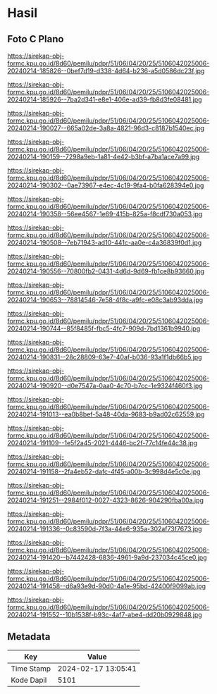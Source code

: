 # Hasil

## Foto C Plano

https://sirekap-obj-formc.kpu.go.id/8d60/pemilu/pdpr/51/06/04/20/25/5106042025006-20240214-185826--0bef7d19-d338-4d64-b236-a5d0586dc23f.jpg

https://sirekap-obj-formc.kpu.go.id/8d60/pemilu/pdpr/51/06/04/20/25/5106042025006-20240214-185926--7ba2d341-e8e1-406e-ad39-fb8d3fe08481.jpg

https://sirekap-obj-formc.kpu.go.id/8d60/pemilu/pdpr/51/06/04/20/25/5106042025006-20240214-190027--665a02de-3a8a-4821-96d3-c8187b1540ec.jpg

https://sirekap-obj-formc.kpu.go.id/8d60/pemilu/pdpr/51/06/04/20/25/5106042025006-20240214-190159--7298a9eb-1a81-4e42-b3bf-a7ba1ace7a99.jpg

https://sirekap-obj-formc.kpu.go.id/8d60/pemilu/pdpr/51/06/04/20/25/5106042025006-20240214-190302--0ae73967-e4ec-4c19-9fa4-b0fa628394e0.jpg

https://sirekap-obj-formc.kpu.go.id/8d60/pemilu/pdpr/51/06/04/20/25/5106042025006-20240214-190358--56ee4567-1e69-415b-825a-f8cdf730a053.jpg

https://sirekap-obj-formc.kpu.go.id/8d60/pemilu/pdpr/51/06/04/20/25/5106042025006-20240214-190508--7eb71943-ad10-441c-aa0e-c4a36839f0d1.jpg

https://sirekap-obj-formc.kpu.go.id/8d60/pemilu/pdpr/51/06/04/20/25/5106042025006-20240214-190556--70800fb2-0431-4d6d-9d69-fb1ce8b93660.jpg

https://sirekap-obj-formc.kpu.go.id/8d60/pemilu/pdpr/51/06/04/20/25/5106042025006-20240214-190653--78814546-7e58-4f8c-a9fc-e08c3ab93dda.jpg

https://sirekap-obj-formc.kpu.go.id/8d60/pemilu/pdpr/51/06/04/20/25/5106042025006-20240214-190744--85f8485f-fbc5-4fc7-909d-7bd1361b9940.jpg

https://sirekap-obj-formc.kpu.go.id/8d60/pemilu/pdpr/51/06/04/20/25/5106042025006-20240214-190831--28c28809-63e7-40af-b036-93a1f1db66b5.jpg

https://sirekap-obj-formc.kpu.go.id/8d60/pemilu/pdpr/51/06/04/20/25/5106042025006-20240214-190920--d0e7547a-0aa0-4c70-b7cc-1e9324f460f3.jpg

https://sirekap-obj-formc.kpu.go.id/8d60/pemilu/pdpr/51/06/04/20/25/5106042025006-20240214-191013--ea0b8bef-5a48-40da-9683-b9ad02c62559.jpg

https://sirekap-obj-formc.kpu.go.id/8d60/pemilu/pdpr/51/06/04/20/25/5106042025006-20240214-191109--1e5f2a45-2021-4446-bc2f-77c14fe44c38.jpg

https://sirekap-obj-formc.kpu.go.id/8d60/pemilu/pdpr/51/06/04/20/25/5106042025006-20240214-191158--2fa4eb52-dafc-4f45-a00b-3c998d4e5c0e.jpg

https://sirekap-obj-formc.kpu.go.id/8d60/pemilu/pdpr/51/06/04/20/25/5106042025006-20240214-191251--2984f012-0027-4323-8626-904290fba00a.jpg

https://sirekap-obj-formc.kpu.go.id/8d60/pemilu/pdpr/51/06/04/20/25/5106042025006-20240214-191336--0c83590d-7f3a-44e6-935a-302af73f7673.jpg

https://sirekap-obj-formc.kpu.go.id/8d60/pemilu/pdpr/51/06/04/20/25/5106042025006-20240214-191420--b7442428-6836-4961-9a9d-237034c45ce0.jpg

https://sirekap-obj-formc.kpu.go.id/8d60/pemilu/pdpr/51/06/04/20/25/5106042025006-20240214-191458--d6a93e9d-90d0-4a1e-95bd-42400f9099ab.jpg

https://sirekap-obj-formc.kpu.go.id/8d60/pemilu/pdpr/51/06/04/20/25/5106042025006-20240214-191552--10b1538f-b93c-4af7-abe4-dd20b0929848.jpg


## Metadata

| Key        | Value               |
| ---------- | ------------------- |
| Time Stamp | 2024-02-17 13:05:41 |
| Kode Dapil | 5101                |



